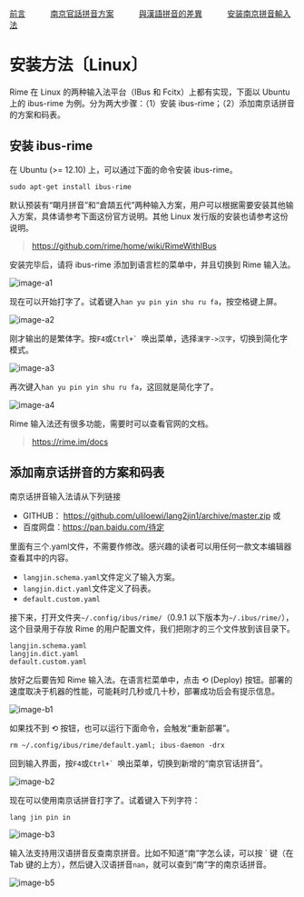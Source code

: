 
<tr>
<td><a style="margin-right: 40px;" href="https://uliloewi.github.io/LangJinPinIn/CiwnIwn">前言</a></td>
<td ><a style="margin-right: 40px;" href="https://uliloewi.github.io/LangJinPinIn/PinInFangAng">南京官話拼音方案</a></td>
<td ><a style="margin-right: 40px;" href="https://uliloewi.github.io/LangJinPinIn/LinIwnChaI">與漢語拼音的差異</a></td>
<td ><a style="margin-right: 40px;" href="https://uliloewi.github.io/LangJinPinIn/angzhuangfa">安装南京拼音輸入法</a></td>
</tr>

# 安装方法〔Linux〕



Rime 在 Linux 的两种输入法平台（IBus 和 Fcitx）上都有实现，下面以 Ubuntu 上的 ibus-rime 为例。分为两大步骤：（1）安装 ibus-rime；（2）添加南京话拼音的方案和码表。

## 安装 ibus-rime

在 Ubuntu (>= 12.10) 上，可以通过下面的命令安装 ibus-rime。

```
sudo apt-get install ibus-rime
```

默认预装有“朙月拼音”和“倉頡五代”两种输入方案，用户可以根据需要安装其他输入方案，具体请参考下面这份官方说明。其他 Linux 发行版的安装也请参考这份说明。

> https://github.com/rime/home/wiki/RimeWithIBus

安装完毕后，请将 ibus-rime 添加到语言栏的菜单中，并且切换到 Rime 输入法。

![image-a1]

现在可以开始打字了。试着键入`han yu pin yin shu ru fa`，按空格键上屏。

![image-a2]

刚才输出的是繁体字。按`F4`或```Ctrl+` ```唤出菜单，选择`漢字->汉字`，切换到简化字模式。

![image-a3]

再次键入`han yu pin yin shu ru fa`，这回就是简化字了。

![image-a4]

Rime 输入法还有很多功能，需要时可以查看官网的文档。

> https://rime.im/docs

## 添加南京话拼音的方案和码表

南京话拼音输入法请从下列链接

- GITHUB： https://github.com/uliloewi/lang2jin1/archive/master.zip
或
- 百度网盘：https://pan.baidu.com/待定

里面有三个.yaml文件，不需要作修改。感兴趣的读者可以用任何一款文本编辑器查看其中的内容。

- `langjin.schema.yaml`文件定义了输入方案。
- `langjin.dict.yaml`文件定义了码表。
- `default.custom.yaml`


接下来，打开文件夹`~/.config/ibus/rime/`（0.9.1 以下版本为`~/.ibus/rime/`），这个目录用于存放 Rime 的用户配置文件，我们把刚才的三个文件放到该目录下。

```
langjin.schema.yaml
langjin.dict.yaml
default.custom.yaml
```

放好之后要告知 Rime 输入法。在语言栏菜单中，点击 ⟲ (Deploy) 按钮。部署的速度取决于机器的性能，可能耗时几秒或几十秒，部署成功后会有提示信息。

![image-b1]

如果找不到 ⟲ 按钮，也可以运行下面命令，会触发“重新部署”。

```
rm ~/.config/ibus/rime/default.yaml; ibus-daemon -drx
```

回到输入界面，按`F4`或```Ctrl+` ```唤出菜单，切换到新增的“南京官话拼音”。

![image-b2]

现在可以使用南京话拼音打字了。试着键入下列字符：

```
lang jin pin in
```

![image-b3]


输入法支持用汉语拼音反查南京拼音。比如不知道“南”字怎么读，可以按 \` 键（在 Tab 键的上方），然后键入汉语拼音`nan`，就可以查到“南”字的南京话拼音。

![image-b5]

[image-a1]: https://uliloewi.github.io/LangJinPinIn/img/ibusA1.jpg
[image-a2]: https://uliloewi.github.io/LangJinPinIn/img/ibusA2.jpg
[image-a3]: https://uliloewi.github.io/LangJinPinIn/img/ibusA3.jpg
[image-a4]: https://uliloewi.github.io/LangJinPinIn/img/ibusA4.jpg

[image-b1]: https://uliloewi.github.io/LangJinPinIn/img/ibusB1.jpg
[image-b2]: https://uliloewi.github.io/LangJinPinIn/img/ibusB2.jpg
[image-b3]: https://uliloewi.github.io/LangJinPinIn/img/ibusB3.jpg
[image-b5]: https://uliloewi.github.io/LangJinPinIn/img/ibusB5.jpg
